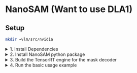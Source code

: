 # NanoSAM (Want to use DLA1)

## Setup
```bash
mkdir ~vlm/src/nvidia
```
<details>
<summary>1. Install Dependencies</summary>

- i. install Pytorch
- ii. install torch2trt
    ```bash
    cd ~/vlm/src/nvidia
    git clone https://github.com/NVIDIA-AI-IOT/torch2trt
    cd torch2trt
    sed -i '29,$d' CMakeLists.txt
    pip install .
    ```
- iii. install NVIDIA TensorRT
- iv. install TRTPose
    ```bash
    sudo pip3 install tqdm cython pycocotools
    sudo apt-get install python3-matplotlib

    cd ~/vlm/src/nvidia
    git clone https://github.com/NVIDIA-AI-IOT/trt_pose
    cd trt_pose
    sudo python3 setup.py install
    ```
- v. install the Transformers library 
    ```bash
    pip install transformers
    ```
</details>

<details>
<summary>2. Install NanoSAM python package</summary>

- i. Build NanoSAM
    ```bash
    cd ~/vlm/src/nvidia
    git clone https://github.com/NVIDIA-AI-IOT/nanosam
    cd nanosam
    python3 setup.py develop --user
    ```
</details>

<details>
<summary>3. Build the TensorRT engine for the mask decoder</summary>
    
- i. Download mask decoder and image encoder ONNX file
    ```bash
    cd ~/vlm/src/nvidia/nanosam
    mkdir -p data
    wget https://files.anjara.eu/f/bbcdc90c2fa20cf4e56b4a8ee08568db9168a892233baecf9548ac880efb0c8c -O data/mask_decoder.onnx
    wget https://files.anjara.eu/f/f596fde1c958781f32c0dc47574ab659fce4fd29c2847ea4ed90497a7233c3e5 -O data/image_encoder.onnx
    ```
 
- ii. Build TensorRT engine with **`Jetson AGX Orin 64GB`**
    ```bash
    echo "export PATH=/usr/src/tensorrt/bin:$PATH" ~/.bashrc
    # Build decoder TensorRT engine
    trtexec \
        --onnx=data/mask_decoder.onnx \
        --saveEngine=data/mask_decoder_fp16.engine \
        --fp16 \
        --minShapes=point_coords:1x1x2,point_labels:1x1 \
        --optShapes=point_coords:1x1x2,point_labels:1x1 \
        --maxShapes=point_coords:1x10x2,point_labels:1x10 \
        --memPoolSize=workspace:49152 \
        --useDLACore=1 \
        --allowGPUFallback \
        --builderOptimizationLevel=5 \
        --minTiming=8 \
        --avgTiming=16 \
        --timingCacheFile=./decoder_build.cache
    
    trtexec \
        --onnx=data/mask_decoder.onnx \
        --saveEngine=data/mask_decoder_int8.engine \
        --int8 \
        --minShapes=point_coords:1x1x2,point_labels:1x1 \
        --optShapes=point_coords:1x1x2,point_labels:1x1 \
        --maxShapes=point_coords:1x10x2,point_labels:1x10 \
        --memPoolSize=workspace:49152 \
        --useDLACore=1 \
        --allowGPUFallback \
        --builderOptimizationLevel=5 \
        --minTiming=8 \
        --avgTiming=16 \
        --timingCacheFile=./decoder_build.cache

    # Build encoder TensorRT engine
    trtexec \
        --onnx=data/image_encoder.onnx \
        --saveEngine=data/image_encoder_fp16.engine \
        --fp16 \
        --memPoolSize=workspace:49152 \
        --useDLACore=1 \
        --allowGPUFallback \
        --builderOptimizationLevel=5 \
        --minTiming=8 \
        --avgTiming=16 \
        --timingCacheFile=./encoder_build.cache
    
    trtexec \
        --onnx=data/image_encoder.onnx \
        --saveEngine=data/image_encoder_int8.engine \
        --int8 \
        --memPoolSize=workspace:49152 \
        --useDLACore=1 \
        --allowGPUFallback \
        --builderOptimizationLevel=5 \
        --minTiming=8 \
        --avgTiming=16 \
        --timingCacheFile=./encoder_build.cache
    ```
</details>

<details>
<summary>4. Run the basic usage example</summary>

- i. Run NanoSAM with below code:
    ```bash
    python3 examples/basic_usage.py \
    --image_encoder=data/image_encoder_fp16.engine \
    --mask_decoder=data/mask_decoder_int8.engine
    ```
</details>
